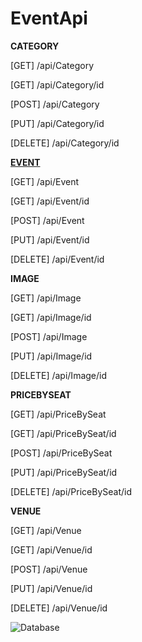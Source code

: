 # EventApi

__CATEGORY__

[GET]	 /api/Category

[GET]	 /api/Category/id

[POST]	 /api/Category

[PUT]	 /api/Category/id

[DELETE] /api/Category/id



<u>__EVENT__</u>

[GET]  /api/Event

[GET]	 /api/Event/id

[POST]	 /api/Event

[PUT]	 /api/Event/id

[DELETE] /api/Event/id



__IMAGE__

[GET]	 /api/Image

[GET]	 /api/Image/id

[POST]	 /api/Image

[PUT]	 /api/Image/id

[DELETE] /api/Image/id



__PRICEBYSEAT__

[GET]	 /api/PriceBySeat

[GET]	 /api/PriceBySeat/id

[POST]	 /api/PriceBySeat

[PUT]	 /api/PriceBySeat/id

[DELETE] /api/PriceBySeat/id



__VENUE__

[GET]	 /api/Venue

[GET]	 /api/Venue/id

[POST]	 /api/Venue

[PUT]	 /api/Venue/id

[DELETE] /api/Venue/id


![Database](https://github.com/tfihsdeR/EventApi/assets/72113927/ee3719b2-aa54-4fee-bb4b-2d814201ac79)
